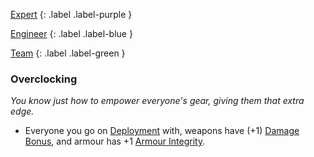 
[Expert](Game/Expert-List)
{: .label .label-purple }

[Engineer](Game/Engineer)
{: .label .label-blue }

[Team](Game/Team-List)
{: .label .label-green }
### Overclocking
*You know just how to empower everyone's gear, giving them that extra edge.*
* Everyone you go on [Deployment](Game/Deployment) with, weapons have (+1) [Damage Bonus](Game/Core/Weapons#Damage%20Bonus), and armour has +1 [Armour Integrity](Game/Core/Armour#Armour%20Integrity).




